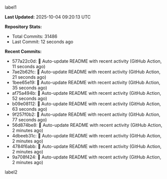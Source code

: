 
label1 
<!-- ACTIVITY_START -->
**Last Updated:** 2025-10-04 09:20:13 UTC

**Repository Stats:**
- Total Commits: 31486
- Last Commit: 12 seconds ago

**Recent Commits:**
- 577a22c0d: 🤖 Auto-update README with recent activity (GitHub Action, 11 seconds ago)
- 7ae2b62fc: 🤖 Auto-update README with recent activity (GitHub Action, 21 seconds ago)
- 1bee65e19: 🤖 Auto-update README with recent activity (GitHub Action, 35 seconds ago)
- af75a494b: 🤖 Auto-update README with recent activity (GitHub Action, 52 seconds ago)
- b09e08112: 🤖 Auto-update README with recent activity (GitHub Action, 63 seconds ago)
- 9f257f0b2: 🤖 Auto-update README with recent activity (GitHub Action, 77 seconds ago)
- 56d874be8: 🤖 Auto-update README with recent activity (GitHub Action, 2 minutes ago)
- 4dbeeb31c: 🤖 Auto-update README with recent activity (GitHub Action, 2 minutes ago)
- 4784f6abb: 🤖 Auto-update README with recent activity (GitHub Action, 2 minutes ago)
- 9a708f424: 🤖 Auto-update README with recent activity (GitHub Action, 2 minutes ago)
<!-- ACTIVITY_END -->

label2
